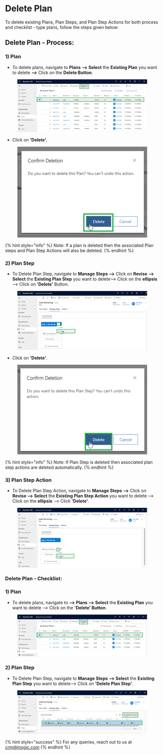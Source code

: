 # Delete Plan

To delete existing Plans, Plan Steps, and Plan Step Actions for both process and checklist - type plans, follow the steps given below:

## Delete Plan - Process:

### 1) Plan

* To delete plans, navigate to **Plans --> Select** the **Existing Plan** you want to delete **-->** Click on the **Delete Button**.

<figure><img src="../../../.gitbook/assets/Delete plan_1.png" alt=""><figcaption></figcaption></figure>

* Click on **'Delete'.**

<figure><img src="../../../.gitbook/assets/Delete plan_2.png" alt=""><figcaption></figcaption></figure>

{% hint style="info" %}
Note: If a plan is deleted then the associated Plan steps and Plan Step Actions will also be deleted.
{% endhint %}

### 2) Plan Step

* To Delete Plan Step, navigate to **Manage Steps -->**  Click on **Revise --> Select** the **Existing Plan Step** you want to delete-->  Click on the **ellipsis** --> Click on **'Delete'** Button.

<figure><img src="../../../.gitbook/assets/delete plan step _1 (1).png" alt=""><figcaption></figcaption></figure>

* &#x20;Click on **'Delete'**.

<figure><img src="../../../.gitbook/assets/delete plan step _2.png" alt=""><figcaption></figcaption></figure>

{% hint style="info" %}
Note: If Plan Step is deleted then associated plan step actions are deleted automatically.
{% endhint %}

### 3) Plan Step Action

* To Delete Plan Step Action, navigate to **Manage Steps -->**  Click on **Revise --> Select** the **Existing Plan Step Action** you want to delete --> Click on the **ellipsis** --> Click **'Delete'**.

<figure><img src="../../../.gitbook/assets/Delete plan step action_1.png" alt=""><figcaption></figcaption></figure>

### Delete Plan - Checklist:

### 1) Plan

* To delete plans, navigate to **--> Plans --> Select** the **Existing Plan** you want to delete --> Click on the **'Delete' Button**.

<figure><img src="../../../.gitbook/assets/delete plan_1.png" alt=""><figcaption></figcaption></figure>

### 2) Plan Step&#x20;

* To Delete Plan Step, navigate to **Manage Steps --> Select** the **Existing Plan Step** you want to delete--> Click on **'Delete Plan Step'**.

<figure><img src="../../../.gitbook/assets/delete plan step_1.png" alt=""><figcaption></figcaption></figure>

{% hint style="success" %}
For any queries, reach out to us at [crm@inogic.com](mailto:crm@inogic.com)
{% endhint %}
